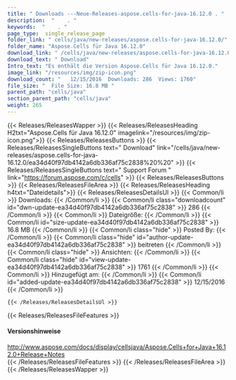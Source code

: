 ```yaml
---
title: " Downloads ---Neue-Releases-aspose.cells-for-java-16.12.0 . "
description:  "    . " 
keywords:  "    . " 
page_type:  single_release_page
folder_link: " cells/java/new-releases/aspose.cells-for-java-16.12.0/"
folder_name: "Aspose.Cells für Java 16.12.0"
download_link: " /cells/java/new-releases/aspose.cells-for-java-16.12.0/ea34d40f97db4142a6db336af75c2838"
download_text: " Download"
Intro_text: "Es enthält die Version Aspose.Cells für Java 16.12.0."
image_link: "/resources/img/zip-icon.png"
download_count: "   12/15/2016  Downloads: 286  Views: 1760"
file_size: "  File Size: 16.8 MB "
parent_path: "cells/java"
section_parent_path: "cells/java"
weight: 265
---
```


{{< Releases/ReleasesWapper >}}
  {{< Releases/ReleasesHeading H2txt="Aspose.Cells für Java 16.12.0" imagelink="/resources/img/zip-icon.png">}}
  {{< Releases/ReleasesButtons >}}
    {{< Releases/ReleasesSingleButtons text=" Download" link="/cells/java/new-releases/aspose.cells-for-java-16.12.0/ea34d40f97db4142a6db336af75c2838%20%20" >}}
    {{< Releases/ReleasesSingleButtons text=" Support Forum " link="https://forum.aspose.com/c/cells" >}}
  {{< Releases/ReleasesButtons >}}
  {{< Releases/ReleasesFileArea >}}
    {{< Releases/ReleasesHeading h4txt="Dateidetails">}}
    {{< Releases/ReleasesDetailsUl >}}
            {{< Common/li >}} Downloads: {{< /Common/li >}}
      {{< Common/li class="downloadcount" id="dwn-update-ea34d40f97db4142a6db336af75c2838" >}} 286 {{< /Common/li >}}
      {{< Common/li >}} Dateigröße: {{< /Common/li >}}
      {{< Common/li id="size-update-ea34d40f97db4142a6db336af75c2838" >}} 16.8 MB {{< /Common/li >}} 
      {{< Common/li  class="hide" >}} Posted By: {{< /Common/li >}} 
      {{< Common/li class="hide" id="author-update-ea34d40f97db4142a6db336af75c2838" >}} beitreten {{< /Common/li >}}
      {{< Common/li class="hide" >}} Ansichten: {{< /Common/li >}}
      {{< Common/li class="hide" id="view-update-ea34d40f97db4142a6db336af75c2838" >}} 1761 {{< /Common/li >}}
      {{< Common/li >}} Hinzugefügt am: {{< /Common/li >}}
      {{< Common/li id="added-update-ea34d40f97db4142a6db336af75c2838" >}} 12/15/2016 {{< /Common/li >}} 

    {{< /Releases/ReleasesDetailsUl >}}

  {{< Releases/ReleasesFileFeatures >}}
      <h4>Versionshinweise</h4><div> <a href="http://www.aspose.com/docs/display/cellsjava/Aspose.Cells+for+Java+16.12.0+Release+Notes">http://www.aspose.com/docs/display/cellsjava/Aspose.Cells+for+Java+16.12.0+Release+Notes</a></div>
  {{< /Releases/ReleasesFileFeatures >}}
 {{< /Releases/ReleasesFileArea >}}
{{< /Releases/ReleasesWapper >}}




